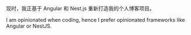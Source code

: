 现时，我正基于 Angular 和 Nest.js 重新打造我的个人博客项目。

I am opinionated when coding, hence I prefer opinionated frameworks like Angular or NestJS.
